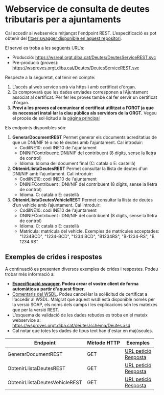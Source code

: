 # Webservice de consulta de deutes tributaris per a ajuntaments

Cal accedir al webservice mitjançat l'endpoint REST. L’especificació es pot obtenir del [fitxer swagger disponible en aquest repositori](https://github.com/organisme-de-gestio-tributaria/consulta-deutes-tributaris/blob/main/swagger%20DeutesTributs.json).

El servei es troba a les següents URL's:
* Producció: https://wsreal.orgt.diba.cat/Deutes/DeutesServiceREST.svc 
* Pre-produció (proves): https://wsproves.orgt.diba.cat/Deutes/DeutesServiceREST.svc

Respecte a la seguretat, cal tenir en compte:
1. L’accés al web service serà via https i amb certificat d'òrgan. 
1. Es comprovarà que les dades enviades corresponen a l’Ajuntament associat al certificat. Per fer les proves també cal fer servir un certificat d'òrgan.
1. **Previ a les proves cal comunicar el certificat utilitzat a l’ORGT ja que és necessari instal·lar la clau pública als servidors de la ORGT.** Vegeu el procés de sol·licitud a la [pàgina principal](https://github.com/organisme-de-gestio-tributaria/organisme-de-gestio-tributaria)

Els endpoints disponibles són:
1. **GenerarDocumentREST** Permet generar els documents acreditatius de que un DNI/NIF té o no té deutes amb l'ajuntament. Cal introduir:
   - CodiINE10: codi INE10 de l'ajuntament
   - DNINIFContribuent: DNI/NIF del contribuent (8 dígits, sense la lletra de control)
   - Idioma: Idioma del document final (C: català o E: castellà)
1. **ObtenirLlistaDeutesREST** Permet consultar la llista de deutes d'un DNI/NIF amb l'ajuntament. Cal introduir:
   - CodiINE10: codi INE10 de l'ajuntament
   - DNINIFContribuent : DNI/NIF del contribuent (8 dígits, sense la lletra de control)
   - Idioma. C: català o E: castellà
1. **ObtenirLlistaDeutesVehicleREST** Permet consultar la llista de deutes d’un vehicle amb l’ajuntament. Cal introduir:
   - CodiINE10: codi INE10 de l'ajuntament
   - DNINIFContribuent : DNI/NIF del contribuent (8 dígits, sense la lletra de control)
   - Idioma. C: català o E: castellà
   - Matrícula: matrícula del vehicle. Exemples de matrícules acceptades: "1234BCD", "1234-BCD", "1234 BCD", "B1234RS", "B-1234-RS", "B 1234 RS"


## Exemples de crides i respostes
A continuació es presenten diversos exemples de crides i respostes. Podeu trobar més informació a:
* **[Especificació swagger]([https://github.com/organisme-de-gestio-tributaria/autoliquidacio-generica/blob/main/swagger%20AutoliquidacioGenerica.json](https://github.com/organisme-de-gestio-tributaria/consulta-deutes-tributaris/blob/main/swagger%20DeutesTributs.json)). Podeu crear el vostre client de forma automàtica a partir d'aquest fitxer.**
* [Comentaris del WSDL](https://wsproves.orgt.diba.cat/deutes/DeutesServiceREST.svc?singleWsdl). Podeu cancel·lar la sol·licitud de certificat a l'accedir al WSDL. Malgrat que aquest wsdl està disponible només per la versió SOAP, els noms dels camps i les explicacions són les mateixes que per la versió REST.
* L’esquema de validació de les dades rebudes es troba en el mateix webservice a: https://wsproves.orgt.diba.cat/deutes/schema/Deutes.xsd 
* Cal notar que totes les dades de tipus text han d'estar en majúscules.

| Endpoint | Mètode HTTP | Exemples |
|---|---|---|
| GenerarDocumentREST | GET | [URL petició](https://wsproves.orgt.diba.cat/Deutes/DeutesServiceREST.svc/GenerarDocumentREST?DNINIFContribuent=00000000&CodiINE10=0810170005&Idioma=C) <br> [Resposta](https://github.com/organisme-de-gestio-tributaria/consulta-deutes-tributaris/blob/main/Exemples/Resposta%20GenerarDocumentREST.json)
| ObtenirLlistaDeutesREST | GET | [URL petició](https://wsproves.orgt.diba.cat/Deutes/DeutesServiceREST.svc/ObtenirLlistaDeutesREST?DNINIFContribuent=00000000&CodiINE10=0810170005&Idioma=C) <br> [Resposta](https://github.com/organisme-de-gestio-tributaria/consulta-deutes-tributaris/blob/main/Exemples/ObtenirLlistaDeutesREST.json)
| ObtenirLlistaDeutesVehicleREST | GET | [URL petició](https://wsproves.orgt.diba.cat/Deutes/DeutesServiceREST.svc/ObtenirLlistaDeutesVehicleREST?DNINIFContribuent=00000000&CodiINE10=0810170005&Idioma=C&Matricula=1234ABC) <br> [Resposta](https://github.com/organisme-de-gestio-tributaria/consulta-deutes-tributaris/blob/main/Exemples/ObtenirLlistaDeutesVehicleREST.json)




